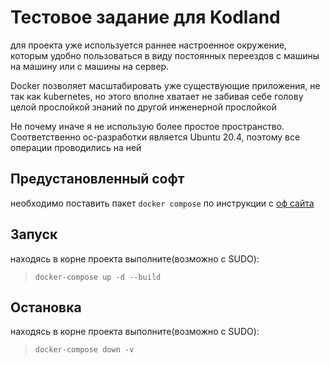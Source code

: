 # Тестовое задание для Kodland
для проекта уже используется раннее настроенное окружение, которым удобно пользоваться
 в виду постоянных переездов с машины на машину или с машины на сервер.

Docker позволяет масштабировать уже существующие приложения, не так как kubernetes,
но этого вполне хватает не забивая себе голову целой прослойкой знаний по другой
инженерной прослойкой

Не почему иначе я не использую более простое пространство.
Соответственно ос-разработки является Ubuntu 20.4,
 поэтому все операции проводились на ней

## Предустановленный софт
необходимо поставить пакет `docker compose` по инструкции 
с [оф сайта](https://docs.docker.com/compose/install/)

## Запуск
находясь в корне проекта выполните(возможно с SUDO):
> `docker-compose up -d --build`
>
## Остановка
находясь в корне проекта выполните(возможно с SUDO):
> `docker-compose down -v`